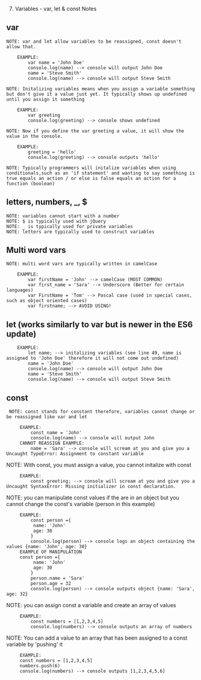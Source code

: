 7. Variables - var, let & const Notes

## var

    NOTE: var and let allow variables to be reassigned, const doesn't allow that.

        EXAMPLE: 
            var name = 'John Doe' 
            console.log(name) --> console will output John Doe
            name = 'Steve Smith'
            console.log(name) --> console will output Steve Smith

    NOTE: Initalizing variables means when you assign a variable something but don't give it a value just yet. It typically shows up undefined until you assign it something

        EXAMPLE:
            var greeting
            console.log(greeting) --> console shows undefined

    NOTE: Now if you define the var greeting a value, it will show the value in the console. 

        EXAMPLE: 
            greeting = 'hello'
            console.log(greeting) --> console outputs 'hello'

    NOTE: Typically programmers will initalize variables when using conditionals,such as an 'if statement' and wanting to say something is true equals an action / or else is false equals an action for a function (boolean)

## letters, numbers, _, $

    NOTE: variables cannot start with a number
    NOTE: $ is typically used with jQuery
    NOTE: _ is typically used for private variables
    NOTE: letters are typically used to construct variables

## Multi word vars
    NOTE: multi word vars are typically written in camelCase

        EXAMPLE: 
            var firstName = 'John' --> camelCase (MOST COMMON)
            var first_name = 'Sara' --> Underscore (Better for certain languages)
            var FirstName = 'Tom' --> Pascal case (used in special cases, such as object oriented cases)
            var firstname; --> AVOID USING! 


## let (works similarly to var but is newer in the ES6 update)

        EXAMPLE:
            let name; --> initalizing variables (see line 49, name is assigned to 'John Doe' therefore it will not come out undefined)
            name = 'John Doe' 
            console.log(name) --> console will output John Doe
            name = 'Steve Smith'
            console.log(name) --> console will output Steve Smith

## const 

     NOTE: const stands for constant therefore, variables cannot change or be reassigned like var and let

         EXAMPLE: 
             const name = 'John'
             console.log(name) --> console will output John
         CANNOT REASSIGN EXAMPLE: 
             name = 'Sara' --> console will scream at you and give you a Uncaught TypeError: Assignment to constant variable 

 NOTE: With const, you must assign a value, you cannot initalize with const

         EXAMPLE: 
             const greeting; --> console will scream at you and give you a Uncaught SyntaxError: Missing initializer in const declaration.

 NOTE: you can manipulate const values if the are in an object but you cannot change the const's variable (person in this example)

         EXAMPLE:    
             const person ={
              name: 'John'
              age: 30
             }
             console.log(person) --> console logs an object containing the values {name: 'John', age: 30}
         EXAMPLE OF MANIPULATION
         const person ={
              name: 'John'
              age: 30
             }
             person.name = 'Sara'
             person.age = 32
             console.log(person) --> console outputs object {name: 'Sara', age: 32}

 NOTE: you can assign const a variable and create an array of values

         EXAMPLE:
             const numbers = [1,2,3,4,5]
             console.log(numbers) --> console outputs an array of numbers 

 NOTE: You can add a value to an array that has been assigned to a const variable by 'pushing' it

         EXAMPLE: 
         const numbers = [1,2,3,4,5]
         numbers.push(6)
         console.log(numbers) --> console outputs [1,2,3,4,5,6]